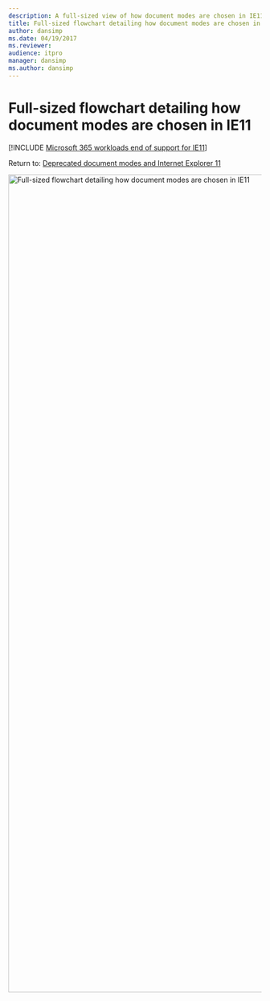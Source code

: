 ```yaml
---
description: A full-sized view of how document modes are chosen in IE11.
title: Full-sized flowchart detailing how document modes are chosen in IE11
author: dansimp
ms.date: 04/19/2017
ms.reviewer: 
audience: itpro
manager: dansimp
ms.author: dansimp
---
```


# Full-sized flowchart detailing how document modes are chosen in IE11

[!INCLUDE [Microsoft 365 workloads end of support for IE11](../includes/microsoft-365-ie-end-of-support.md)]


Return to: [Deprecated document modes and Internet Explorer 11](deprecated-document-modes.md)<br>

<p style="overflow: auto;">
	<img src="images/docmode-decisions-lg.png" alt="Full-sized flowchart detailing how document modes are chosen in IE11" width="1355" height="1625" style="max-width:none;">
</p>

